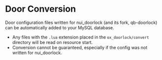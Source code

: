 # Door Conversion

Door configuration files written for nui_doorlock (and its fork, qb-doorlock) can be automatically added to your MySQL database.

- Any files with the `.lua` extension placed in the `ox_doorlock/convert` directory will be read on resource start.
- Conversion cannot be guaranteed, especially if the config was not written for nui_doorlock.
